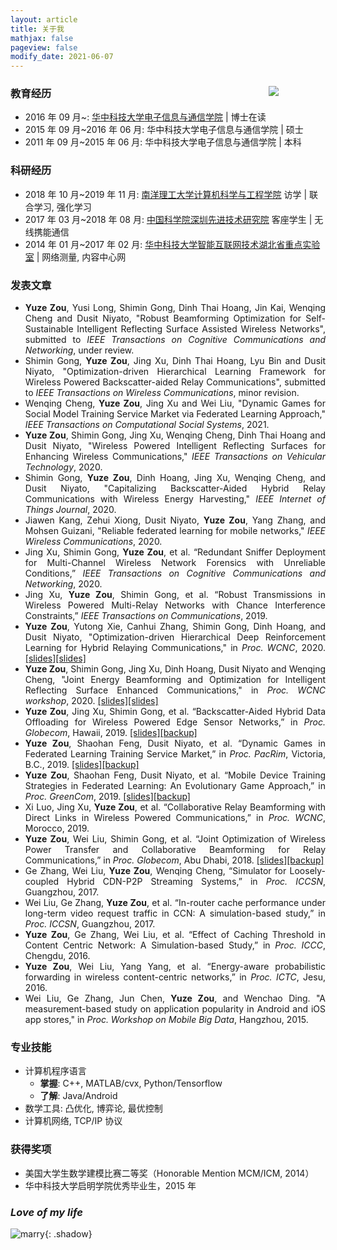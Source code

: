 ```yaml
---
layout: article
title: 关于我
mathjax: false
pageview: false
modify_date: 2021-06-07
---
```


<div id="ID_PHOTO" style="width: 18%;">
	<div class="card">
		<div class="card__image">
			<img class="image" src="https://img.be-my-only.xyz/about-me.jpg" />
		</div>
	</div>
</div>

### 教育经历

- 2016 年 09 月&#126;: [华中科技大学](http://www.hust.edu.cn/)[电子信息与通信学院](http://eic.hust.edu.cn/) \| 博士在读
- 2015 年 09 月&#126;2016 年 06 月: 华中科技大学电子信息与通信学院 \| 硕士
- 2011 年 09 月&#126;2015 年 06 月: 华中科技大学电子信息与通信学院 \| 本科

### 科研经历

- 2018 年 10 月&#126;2019 年 11 月: [南洋理工大学计算机科学与工程学院](http://scse.ntu.edu.sg) 访学 \| 联合学习, 强化学习
- 2017 年 03 月&#126;2018 年 08 月: [中国科学院深圳先进技术研究院](http://www.siat.ac.cn/) 客座学生 \| 无线携能通信
- 2014 年 01 月&#126;2017 年 02 月: [华中科技大学智能互联网技术湖北省重点实验室](http://itec.hust.edu.cn/) \| 网络测量, 内容中心网

### 发表文章

<div align="justify" markdown="1">

- **Yuze Zou**, Yusi Long, Shimin Gong, Dinh Thai Hoang, Jin Kai, Wenqing Cheng and Dusit Niyato, "Robust Beamforming Optimization for Self-Sustainable Intelligent Reflecting Surface Assisted Wireless Networks", submitted to _IEEE Transactions on Cognitive Communications and Networking_, under review.
- Shimin Gong, **Yuze Zou**, Jing Xu, Dinh Thai Hoang, Lyu Bin and Dusit Niyato, "Optimization-driven Hierarchical Learning Framework for Wireless Powered Backscatter-aided Relay Communications", submitted to  _IEEE Transactions on Wireless Communications_, minor revision.
- Wenqing Cheng, **Yuze Zou**, Jing Xu and Wei Liu, "Dynamic Games for Social Model Training Service Market via Federated Learning Approach," _IEEE Transactions on Computational Social Systems_, 2021.
- **Yuze Zou**, Shimin Gong, Jing Xu, Wenqing Cheng, Dinh Thai Hoang and Dusit Niyato, "Wireless Powered Intelligent Reflecting Surfaces for Enhancing Wireless Communications," _IEEE Transactions on Vehicular Technology_, 2020.
- Shimin Gong, **Yuze Zou**, Dinh Hoang, Jing Xu, Wenqing Cheng, and Dusit Niyato, "Capitalizing Backscatter-Aided Hybrid Relay Communications with Wireless Energy Harvesting," _IEEE Internet of Things Journal_, 2020.
- Jiawen Kang, Zehui Xiong, Dusit Niyato, **Yuze Zou**, Yang Zhang, and Mohsen Guizani, "Reliable federated learning for mobile networks," _IEEE Wireless Communications_, 2020.
- Jing Xu, Shimin Gong, **Yuze Zou**, et al. “Redundant Sniffer Deployment for Multi-Channel Wireless Network Forensics with Unreliable Conditions,” _IEEE Transactions on Cognitive Communications and Networking_, 2020.
- Jing Xu, **Yuze Zou**, Shimin Gong, et al. “Robust Transmissions in Wireless Powered Multi-Relay Networks with Chance Interference Constraints,” _IEEE Transactions on Communications_, 2019.
- **Yuze Zou**, Yutong Xie, Canhui Zhang, Shimin Gong, Dinh Hoang, and Dusit Niyato, "Optimization-driven Hierarchical Deep Reinforcement Learning for Hybrid Relaying Communications," in _Proc. WCNC_, 2020. [\[slides\]](assets/slides/WCNC'20-hddpg-hybrid-relay.pdf)[\[slides\]](https://res.be-my-only.xyz/WCNC'20-hddpg-hybrid-relay.pdf)
- **Yuze Zou**, Shimin Gong, Jing Xu, Dinh Hoang, Dusit Niyato and Wenqing Cheng, "Joint Energy Beamforming and Optimization for Intelligent Reflecting Surface Enhanced Communications," in _Proc. WCNC workshop_, 2020. [\[slides\]](assets/slides/WCNC'20-workshop-irs.pdf)[\[slides\]](https://res.be-my-only.xyz/WCNC'20-workshop-irs.pdf)
- **Yuze Zou**, Jing Xu, Shimin Gong, et al. “Backscatter-Aided Hybrid Data Offloading for Wireless Powered Edge Sensor Networks,” in _Proc. Globecom_, Hawaii, 2019. [\[slides\]](assets/slides/GC'19-hybrid-relay.pdf)[\[backup\]](https://res.be-my-only.xyz/GC'19-hybrid-relay.pdf)
- **Yuze Zou**, Shaohan Feng, Dusit Niyato, et al. “Dynamic Games in Federated Learning Training Service Market,” in _Proc. PacRim_, Victoria, B.C., 2019. [\[slides\]](assets/slides/PacRim'19-dynamic-games.pdf)[\[backup\]](https://res.be-my-only.xyz/PacRim'19-dynamic-games.pdf)
- **Yuze Zou**, Shaohan Feng, Dusit Niyato, et al. “Mobile Device Training Strategies in Federated Learning: An Evolutionary Game Approach,” in _Proc. GreenCom_, 2019. [\[slides\]](assets/slides/GreenCom'19-evolutionary-game.pdf)[\[backup\]](https://res.be-my-only.xyz/GreenCom'19-evolutionary-game.pdf)
- Xi Luo, Jing Xu, **Yuze Zou**, et al. “Collaborative Relay Beamforming with Direct Links in Wireless Powered Communications,” in _Proc. WCNC_, Morocco, 2019.
- **Yuze Zou**, Wei Liu, Shimin Gong, et al. “Joint Optimization of Wireless Power Transfer and Collaborative Beamforming for Relay Communications,” in _Proc. Globecom_, Abu Dhabi, 2018. [\[slides\]](assets/slides/GC'18-workshop-ps-relay.pdf)[\[backup\]](https://res.be-my-only.xyz/GC'18-workshop-ps-relay.pdf)
- Ge Zhang, Wei Liu, **Yuze Zou**, Wenqing Cheng, “Simulator for Loosely-coupled Hybrid CDN-P2P Streaming Systems,” in _Proc. ICCSN_, Guangzhou, 2017.
- Wei Liu, Ge Zhang, **Yuze Zou**, et al. “In-router cache performance under long-term video request traffic in CCN: A simulation-based study,” in _Proc. ICCSN_, Guangzhou, 2017.
- **Yuze Zou**, Ge Zhang, Wei Liu, et al. “Effect of Caching Threshold in Content Centric Network: A Simulation-based Study,” in _Proc. ICCC_, Chengdu, 2016.
- **Yuze Zou**, Wei Liu, Yang Yang, et al. “Energy-aware probabilistic forwarding in wireless content-centric networks,” in _Proc. ICTC_, Jesu, 2016.
- Wei Liu, Ge Zhang, Jun Chen, **Yuze Zou**, and Wenchao Ding. "A measurement-based study on application popularity in Android and iOS app stores," in _Proc. Workshop on Mobile Big Data_, Hangzhou, 2015.

</div>

### 专业技能

- 计算机程序语言
	- **掌握**: C++, MATLAB/cvx, Python/Tensorflow	
	- **了解**: Java/Android
- 数学工具: 凸优化, 博弈论, 最优控制
- 计算机网络, TCP/IP 协议

### 获得奖项

- 美国大学生数学建模比赛二等奖（Honorable Mention MCM/ICM, 2014）
- 华中科技大学启明学院优秀毕业生，2015 年

### _Love of my life_

![marry](https://img.be-my-only.xyz/marriage.jfif){: .shadow}

<style type="text/css">
#ID_PHOTO {
    position: relative;
    top: 10px;
    float: right;
    z-index: 99;
}
@media screen and (max-width: 800px) {
	#ID_PHOTO {
    	display: none !important;
	}
}
</style>

<script type="text/javascript">
(function () {
	document.querySelector(".article__header header").appendChild(
		document.querySelector("#ID_PHOTO")
	);
})();
</script>
